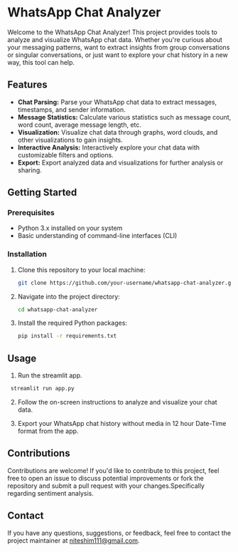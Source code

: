 # WhatsApp Chat Analyzer

Welcome to the WhatsApp Chat Analyzer! This project provides tools to analyze and visualize WhatsApp chat data. Whether you're curious about your messaging patterns, want to extract insights from group conversations or singular conversations, or just want to explore your chat history in a new way, this tool can help.

## Features

- **Chat Parsing:** Parse your WhatsApp chat data to extract messages, timestamps, and sender information.
- **Message Statistics:** Calculate various statistics such as message count, word count, average message length, etc.
- **Visualization:** Visualize chat data through graphs, word clouds, and other visualizations to gain insights.
- **Interactive Analysis:** Interactively explore your chat data with customizable filters and options.
- **Export:** Export analyzed data and visualizations for further analysis or sharing.

## Getting Started

### Prerequisites

- Python 3.x installed on your system
- Basic understanding of command-line interfaces (CLI)

### Installation

1. Clone this repository to your local machine:

   ```bash
   git clone https://github.com/your-username/whatsapp-chat-analyzer.git
   ```

2. Navigate into the project directory:
    ```bash
    cd whatsapp-chat-analyzer
    ```

3. Install the required Python packages:
   ```bash
   pip install -r requirements.txt
   ```

## Usage

1. Run the streamlit app.
  ```bash
   streamlit run app.py
  ```
2. Follow the on-screen instructions to analyze and visualize your chat data.
   
3. Export your WhatsApp chat history without media in 12 hour Date-Time format from the app.

## Contributions

Contributions are welcome! If you'd like to contribute to this project, feel free to open an issue to discuss potential improvements or fork the repository and submit a pull request with your changes.Specifically regarding sentiment analysis.

## Contact

If you have any questions, suggestions, or feedback, feel free to contact the project maintainer at niteshim111@gmail.com.




